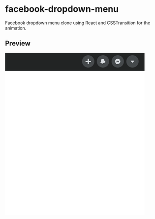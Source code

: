 # facebook-dropdown-menu

Facebook dropdown menu clone using React and CSSTransition for the animation.


## Preview
![gif](preview1.gif)
